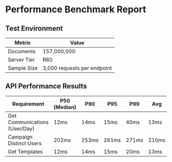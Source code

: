# Performance Benchmark Report

## Test Environment

| Metric | Value |
|--------|--------|
| Documents | 157,000,000 |
| Server Tier | R60 |
| Sample Size | 3,000 requests per endpoint |

## API Performance Results

| Requirement | P50 (Median) | P90 | P95 | P99 | Avg | StdDev |
|-------------|--------------|-----|-----|-----|-----|--------|
| Get Communications (User/Day) | 12ms | 14ms | 15ms | 40ms | 13ms | 4.34ms |
| Campaign Distinct Users | 202ms | 253ms | 261ms | 271ms | 210ms | 29ms |
| Get Templates | 12ms | 14ms | 15ms | 20ms | 13ms | 1.45ms |